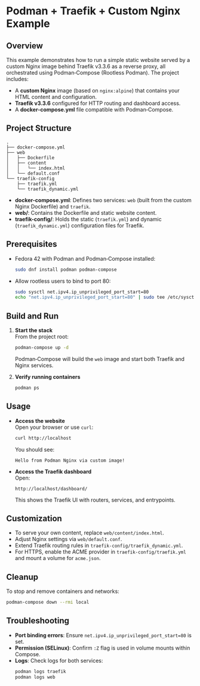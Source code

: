 # Podman + Traefik + Custom Nginx Example

## Overview
This example demonstrates how to run a simple static website served by a custom Nginx image behind Traefik v3.3.6 as a reverse proxy, all orchestrated using Podman‑Compose (Rootless Podman). The project includes:

- A **custom Nginx** image (based on `nginx:alpine`) that contains your HTML content and configuration.
- **Traefik v3.3.6** configured for HTTP routing and dashboard access.
- A **docker-compose.yml** file compatible with Podman‑Compose.

## Project Structure


```
.
├── docker-compose.yml
├── web
│   ├── Dockerfile
│   ├── content
│   │   └── index.html
│   └── default.conf
└── traefik-config
    ├── traefik.yml
    └── traefik_dynamic.yml
```

- **docker-compose.yml**: Defines two services: `web` (built from the custom Nginx Dockerfile) and `traefik`.
- **web/**: Contains the Dockerfile and static website content.
- **traefik-config/**: Holds the static (`traefik.yml`) and dynamic (`traefik_dynamic.yml`) configuration files for Traefik.

## Prerequisites

- Fedora 42 with Podman and Podman‑Compose installed:
  ```bash
  sudo dnf install podman podman-compose
  ```
- Allow rootless users to bind to port 80:
  ```bash
  sudo sysctl net.ipv4.ip_unprivileged_port_start=80
  echo "net.ipv4.ip_unprivileged_port_start=80" | sudo tee /etc/sysctl.d/rootless_ports.conf
  ```

## Build and Run

1. **Start the stack**  
   From the project root:
   
   ```bash
   podman-compose up -d
   ```
   Podman‑Compose will build the `web` image and start both Traefik and Nginx services.

2. **Verify running containers**  


   ```bash
   podman ps
   ```

## Usage

- **Access the website**  
  Open your browser or use `curl`:
  ```bash
  curl http://localhost
  ```
  You should see:
  ```
  Hello from Podman Nginx via custom image!
  ```

- **Access the Traefik dashboard**  
  Open:
  ```
  http://localhost/dashboard/
  ```
  This shows the Traefik UI with routers, services, and entrypoints.

## Customization

- To serve your own content, replace `web/content/index.html`.
- Adjust Nginx settings via `web/default.conf`.
- Extend Traefik routing rules in `traefik-config/traefik_dynamic.yml`.
- For HTTPS, enable the ACME provider in `traefik-config/traefik.yml` and mount a volume for `acme.json`.

## Cleanup

To stop and remove containers and networks:


```bash
podman-compose down --rmi local
```

## Troubleshooting

- **Port binding errors**: Ensure `net.ipv4.ip_unprivileged_port_start=80` is set.
- **Permission (SELinux)**: Confirm `:Z` flag is used in volume mounts within Compose.
- **Logs**: Check logs for both services:
  ```bash
  podman logs traefik
  podman logs web
  ```
